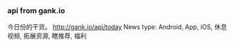 ### api from gank.io

今日份的干货。 http://gank.io/api/today
    News
        type: Android, App, iOS, 休息视频, 拓展资源, 瞎推荐, 福利